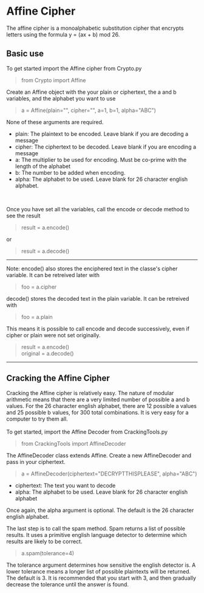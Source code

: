 # Affine Cipher

The affine cipher is a monoalphabetic substitution cipher that encrypts letters using the formula y = (ax + b) mod 26.

## Basic use
To get started import the Affine cipher from Crypto.py
> from Crypto import Affine


Create an Affine object with the your plain or ciphertext, the a and b variables, and the alphabet you want to use

> a = Affine(plain="", cipher="", a=1, b=1, alpha="ABC")

None of these arguments are required. 
+ plain: The plaintext to be encoded. Leave blank if you are decoding a message
+ cipher: The ciphertext to be decoded. Leave blank if you are encoding a message
+ a: The multiplier to be used for encoding. Must be co-prime with the length of the alphabet
+ b: The number to be added when encoding. 
+ alpha: The alphabet to be used. Leave blank for 26 character english alphabet.
<br>


Once you have set all the variables, call the encode or decode method to see the result
> result = a.encode()

or

> result = a.decode()


___

Note: encode() also stores the enciphered text in the classe's cipher variable. It can be retreived later with

> foo = a.cipher

decode() stores the decoded text in the plain variable. It can be retreived with
> foo = a.plain

This means it is possible to call encode and decode successively, even if cipher or plain were not set originally.
> result = a.encode() <br>
> original = a.decode()

___


## Cracking the Affine Cipher

Cracking the Affine cipher is relatively easy. The nature of modular arithmetic means that there are a very limited number of possible a and b values. For the 26 character english alphabet, there are 12 possible a values and 25 possible b values, for 300 total combinations. It is very easy for a computer to try them all.
<br><br>
To get started, import the Affine Decoder from CrackingTools.py
> from CrackingTools import AffineDecoder

The AffineDecoder class extends Affine. Create a new AffineDecoder and pass in your ciphertext.
> a = AffineDecoder(ciphertext="DECRYPTTHISPLEASE", alpha="ABC")
* ciphertext: The text you want to decode
* alpha: The alphabet to be used. Leave blank for 26 character english alphabet

Once again, the alpha argument is optional. The default is the 26 character english alphabet.


The last step is to call the spam method. Spam returns a list of possible results. It uses a primitive english language detector to determine which results are likely to be correct. 

> a.spam(tolerance=4)

The tolerance argument determines how sensitive the english detector is. A lower tolerance means a longer list of possible plaintexts will be returned. The default is 3. It is recommended that you start with 3, and then gradually decrease the tolerance until the answer is found.
